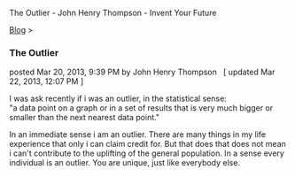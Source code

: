 The Outlier - John Henry Thompson - Invent Your Future   
    

[Blog](../z-blog-1.md)‎ > ‎

### The Outlier

posted Mar 20, 2013, 9:39 PM by John Henry Thompson   \[ updated Mar 22, 2013, 12:07 PM \]

I was ask recently if i was an outlier, in the statistical sense:  
 "a data point on a graph or in a set of results that is very much bigger or smaller than the next nearest data point."  
  
In an immediate sense i am an outlier. There are many things in my life experience that only i can claim credit for. But that does that does not mean i can't contribute to the uplifting of the general population. In a sense every individual is an outlier. You are unique, just like everybody else.  
  

  

